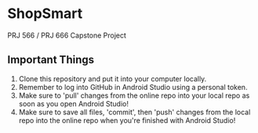 # ShopSmart

PRJ 566 / PRJ 666 Capstone Project

## Important Things
1. Clone this repository and put it into your computer locally.
2. Remember to log into GitHub in Android Studio using a personal token.
3. Make sure to 'pull' changes from the online repo into your local repo as soon as you open Android Studio!
4. Make sure to save all files, 'commit', then 'push' changes from the local repo into the online repo when you're finished with Android Studio!
